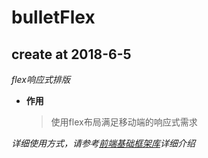 # bulletFlex

## create at 2018-6-5

_flex响应式排版_

* **作用**

	> 使用flex布局满足移动端的响应式需求

_详细使用方式，请参考[前端基础框架库](https://bulletyuan.github.io/bnc-base-style/#public_layout)详细介绍_